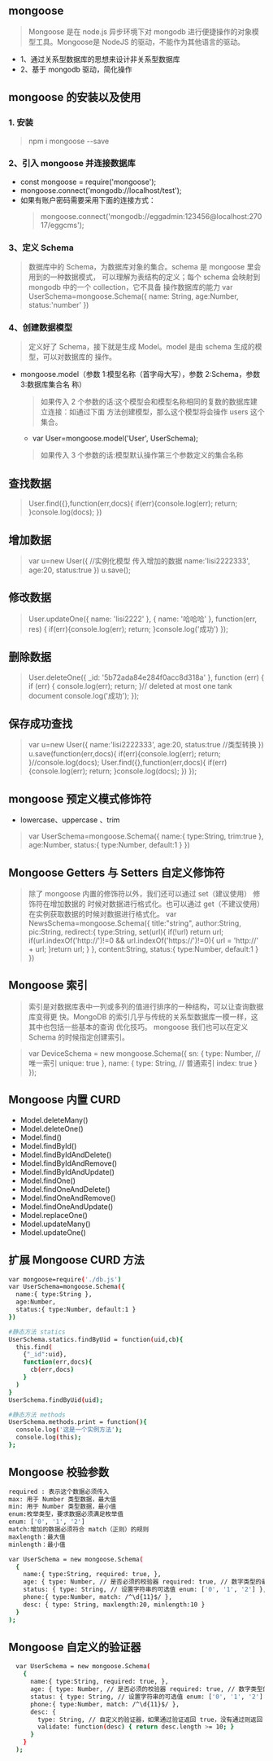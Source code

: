 ## mongoose
  > Mongoose 是在 node.js 异步环境下对 mongodb 进行便捷操作的对象模型工具。Mongoose是 NodeJS 的驱动，不能作为其他语言的驱动。
  - 1、通过关系型数据库的思想来设计非关系型数据库
  - 2、基于 mongodb 驱动，简化操作

## mongoose 的安装以及使用

### 1. 安装
  > npm i mongoose --save

### 2、引入 mongoose 并连接数据库
  - const mongoose = require('mongoose');
  - mongoose.connect('mongodb://localhost/test');
  - 如果有账户密码需要采用下面的连接方式：
    > mongoose.connect('mongodb://eggadmin:123456@localhost:27017/eggcms');

### 3、定义 Schema
  > 数据库中的 Schema，为数据库对象的集合。schema 是 mongoose 里会用到的一种数据模式， 可以理解为表结构的定义；每个 schema 会映射到 mongodb 中的一个 collection，它不具备 操作数据库的能力
  > var UserSchema=mongoose.Schema({ name: String, age:Number, status:'number' })

### 4、创建数据模型
  > 定义好了 Schema，接下就是生成 Model。model 是由 schema 生成的模型，可以对数据库的 操作。

  - mongoose.model（参数 1:模型名称（首字母大写），参数 2:Schema，参数 3:数据库集合名 称）
    > 如果传入 2 个参数的话:这个模型会和模型名称相同的复数的数据库建立连接：如通过下面 方法创建模型，那么这个模型将会操作 users 这个集合。
     - var User=mongoose.model('User', UserSchema);
    > 如果传入 3 个参数的话:模型默认操作第三个参数定义的集合名称

## 查找数据
  > User.find({},function(err,docs){ if(err){console.log(err); return; }console.log(docs); })

## 增加数据
  > var u=new User({ //实例化模型 传入增加的数据 name:'lisi2222333', age:20, status:true }) u.save();
  

## 修改数据
  > User.updateOne({ name: 'lisi2222' }, { name: '哈哈哈' }, function(err, res) { if(err){console.log(err); return; }console.log('成功') }); 

## 删除数据
  > User.deleteOne({ _id: '5b72ada84e284f0acc8d318a' }, function (err) { if (err) { console.log(err); return; }// deleted at most one tank document console.log('成功'); });

## 保存成功查找
  > var u=new User({ name:'lisi2222333', age:20, status:true //类型转换 }) u.save(function(err,docs){ if(err){console.log(err); return; }//console.log(docs); User.find({},function(err,docs){ if(err){console.log(err); return; }console.log(docs); }) });


## mongoose 预定义模式修饰符
  - lowercase、uppercase 、trim
  > var UserSchema=mongoose.Schema({ name:{ type:String, trim:true }, age:Number, status:{ type:Number, default:1 } })

## Mongoose Getters 与 Setters 自定义修饰符
  > 除了 mongoose 内置的修饰符以外，我们还可以通过 set（建议使用） 修饰符在增加数据的 时候对数据进行格式化。也可以通过 get（不建议使用）在实例获取数据的时候对数据进行格式化。
  > var NewsSchema=mongoose.Schema({ title:"string", author:String, pic:String, redirect:{ type:String, set(url){ if(!url) return url; if(url.indexOf('http://')!=0 && url.indexOf('https://')!=0){ url = 'http://' + url; }return url; } }, content:String, status:{ type:Number, default:1 } })

## Mongoose 索引
  > 索引是对数据库表中一列或多列的值进行排序的一种结构，可以让查询数据库变得更 快。MongoDB 的索引几乎与传统的关系型数据库一模一样，这其中也包括一些基本的查询 优化技巧。
  > mongoose 我们也可以在定义 Schema 的时候指定创建索引。

  > var DeviceSchema = new mongoose.Schema({ sn: { type: Number, // 唯一索引 unique: true }, name: { type: String, // 普通索引 index: true } });

## Mongoose 内置 CURD
  -  Model.deleteMany()
  -  Model.deleteOne()
  -  Model.find()
  -  Model.findById()
  -  Model.findByIdAndDelete()
  -  Model.findByIdAndRemove()
  -  Model.findByIdAndUpdate()
  -  Model.findOne()
  -  Model.findOneAndDelete()
  -  Model.findOneAndRemove()
  -  Model.findOneAndUpdate()
  -  Model.replaceOne()
  -  Model.updateMany()
  -  Model.updateOne()

## 扩展 Mongoose CURD 方法
  ```bash
  var mongoose=require('./db.js')
  var UserSchema=mongoose.Schema({
    name:{ type:String },
    age:Number,
    status:{ type:Number, default:1 }
  })

  #静态方法 statics
  UserSchema.statics.findByUid = function(uid,cb){
    this.find(
      {"_id":uid},
      function(err,docs){ 
        cb(err,docs) 
      }
    ) 
  }
  UserSchema.findByUid(uid);

  #静态方法 methods
  UserSchema.methods.print = function(){ 
    console.log('这是一个实例方法'); 
    console.log(this); 
  };
  ```

## Mongoose 校验参数
```bash
required : 表示这个数据必须传入 
max: 用于 Number 类型数据，最大值 
min: 用于 Number 类型数据，最小值 
enum:枚举类型，要求数据必须满足枚举值 
enum: ['0', '1', '2'] 
match:增加的数据必须符合 match（正则）的规则 
maxlength：最大值 
minlength：最小值

var UserSchema = new mongoose.Schema(
  { 
    name:{ type:String, required: true, },
    age: { type: Number, // 是否必须的校验器 required: true, // 数字类型的最大值校验器 max: 120, // 数字类型的最小值校验器 min: 0 },
    status: { type: String, // 设置字符串的可选值 enum: ['0', '1', '2'] },
    phone:{ type:Number, match: /^\d{11}$/ },
    desc: { type: String, maxlength:20, minlength:10 } 
  }
);
```
## Mongoose 自定义的验证器
  ```bash
    var UserSchema = new mongoose.Schema(
      { 
        name:{ type:String, required: true, },
        age: { type: Number, // 是否必须的校验器 required: true, // 数字类型的最大值校验器max: 120, // 数字类型的最小值校验器 min: 0 },
        status: { type: String, // 设置字符串的可选值 enum: ['0', '1', '2'] },
        phone:{ type:Number, match: /^\d{11}$/ },
        desc: { 
          type: String, // 自定义的验证器，如果通过验证返回 true，没有通过则返回 false 
          validate: function(desc) { return desc.length >= 10; } 
        } 
      }
    );
  ```

